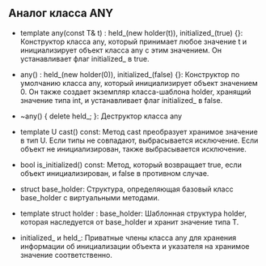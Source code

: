 ## Аналог класса ANY

- template<typename T> any(const T& t) : held_(new holder<T>(t)), initialized_(true) {}: Конструктор класса any, который принимает любое значение t и инициализирует объект класса any с этим значением. Он устанавливает флаг initialized_ в true.

- any() : held_(new holder<int>(0)), initialized_(false) {}: Конструктор по умолчанию класса any, который инициализирует объект значением 0. Он также создает экземпляр класса-шаблона holder, хранящий значение типа int, и устанавливает флаг initialized_ в false.

- ~any() { delete held_; }: Деструктор класса any

- template<typename U> U cast() const: Метод cast преобразует хранимое значение в тип U. Если типы не совпадают, выбрасывается исключение. Если объект не инициализирован, также выбрасывается исключение.

- bool is_initialized() const: Метод, который возвращает true, если объект инициализирован, и false в противном случае.

- struct base_holder: Структура, определяющая базовый класс base_holder с виртуальными методами.

- template<typename T> struct holder : base_holder: Шаблонная структура holder, которая наследуется от base_holder и хранит значение типа T.

- initialized_ и held_: Приватные члены класса any для хранения информации об инициализации объекта и указателя на хранимое значение соответственно.
